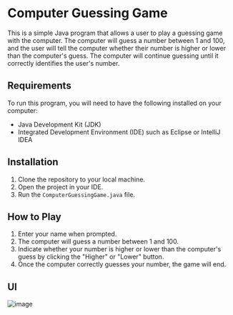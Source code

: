 # Computer Guessing Game

This is a simple Java program that allows a user to play a guessing game with the computer. The computer will guess a number between 1 and 100, and the user will tell the computer whether their number is higher or lower than the computer's guess. The computer will continue guessing until it correctly identifies the user's number.

## Requirements

To run this program, you will need to have the following installed on your computer:

- Java Development Kit (JDK)
- Integrated Development Environment (IDE) such as Eclipse or IntelliJ IDEA

## Installation

1. Clone the repository to your local machine.
2. Open the project in your IDE.
3. Run the `ComputerGuessingGame.java` file.

## How to Play

1. Enter your name when prompted.
2. The computer will guess a number between 1 and 100.
3. Indicate whether your number is higher or lower than the computer's guess by clicking the "Higher" or "Lower" button.
4. Once the computer correctly guesses your number, the game will end.

## UI

<img alt="image" src="https://user-images.githubusercontent.com/99210659/235312671-14e2d30f-e9cc-4e90-b2cd-0e5ca4a09341.png">
